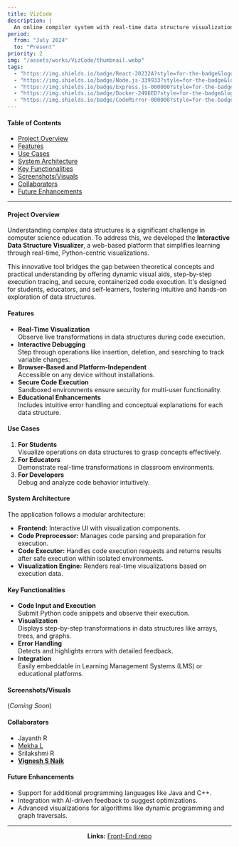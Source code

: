 ```yaml
---
title: VizCode
description: |
  An online compiler system with real-time data structure visualization.
period:
  from: "July 2024"
  to: "Present"
priority: 2
img: "/assets/works/VizCode/thumbnail.webp"
tags:
  - "https://img.shields.io/badge/React-20232A?style=for-the-badge&logo=react&logoColor=61DAFB"
  - "https://img.shields.io/badge/Node.js-339933?style=for-the-badge&logo=nodedotjs&logoColor=white"
  - "https://img.shields.io/badge/Express.js-000000?style=for-the-badge&logo=express&logoColor=white"
  - "https://img.shields.io/badge/Docker-2496ED?style=for-the-badge&logo=docker&logoColor=white"
  - "https://img.shields.io/badge/CodeMirror-000000?style=for-the-badge&logo=codemirror&logoColor=white"
---
```


#### Table of Contents

- [Project Overview](#project-overview)
- [Features](#features)
- [Use Cases](#use-cases)
- [System Architecture](#system-architecture)
- [Key Functionalities](#key-functionalities)
- [Screenshots/Visuals](#screenshotsvisuals)
- [Collaborators](#collaborators)
- [Future Enhancements](#future-enhancements)

---

#### **Project Overview**

Understanding complex data structures is a significant challenge in computer science education. To address this, we developed the **Interactive Data Structure Visualizer**, a web-based platform that simplifies learning through real-time, Python-centric visualizations.

This innovative tool bridges the gap between theoretical concepts and practical understanding by offering dynamic visual aids, step-by-step execution tracing, and secure, containerized code execution. It's designed for students, educators, and self-learners, fostering intuitive and hands-on exploration of data structures.

#### **Features**

- **Real-Time Visualization**  
  Observe live transformations in data structures during code execution.
- **Interactive Debugging**  
  Step through operations like insertion, deletion, and searching to track variable changes.
- **Browser-Based and Platform-Independent**  
  Accessible on any device without installations.
- **Secure Code Execution**  
  Sandboxed environments ensure security for multi-user functionality.
- **Educational Enhancements**  
  Includes intuitive error handling and conceptual explanations for each data structure.

#### **Use Cases**

1. **For Students**  
   Visualize operations on data structures to grasp concepts effectively.
2. **For Educators**  
   Demonstrate real-time transformations in classroom environments.
3. **For Developers**  
   Debug and analyze code behavior intuitively.

#### **System Architecture**

The application follows a modular architecture:

- **Frontend:**
  Interactive UI with visualization components.
- **Code Preprocessor:**
  Manages code parsing and preparation for execution.
- **Code Executor:**
  Handles code execution requests and returns results after safe execution within isolated environments.
- **Visualization Engine:**
  Renders real-time visualizations based on execution data.

#### **Key Functionalities**

- **Code Input and Execution**  
  Submit Python code snippets and observe their execution.
- **Visualization**  
  Displays step-by-step transformations in data structures like arrays, trees, and graphs.
- **Error Handling**  
  Detects and highlights errors with detailed feedback.
- **Integration**  
  Easily embeddable in Learning Management Systems (LMS) or educational platforms.

#### **Screenshots/Visuals**

(_Coming Soon_)

#### **Collaborators**

- Jayanth R
- <a href="https://github.com/in/Mekhadev2025" target="_blank">Mekha L</a>
- Srilakshmi R
- **<a href="https://github.com/vigneshsnaik" target="_blank">Vignesh S Naik</a>**

#### **Future Enhancements**

- Support for additional programming languages like Java and C++.
- Integration with AI-driven feedback to suggest optimizations.
- Advanced visualizations for algorithms like dynamic programming and graph traversals.

---

<p align="center">
<strong>Links:</strong> 
<a href="https://github.com/vigneshsnaik/final-year-project/" target="_blank">Front-End repo</a> 
  </p>
